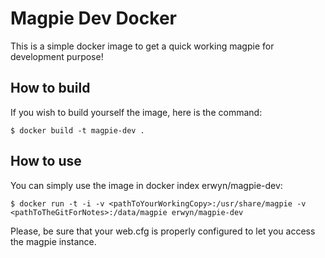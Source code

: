 Magpie Dev Docker
==================

This is a simple docker image to get a quick working magpie for development purpose!

How to build
-------------

If you wish to build yourself the image, here is the command:

    $ docker build -t magpie-dev .
  
How to use
-----------

You can simply use the image in docker index erwyn/magpie-dev:

    $ docker run -t -i -v <pathToYourWorkingCopy>:/usr/share/magpie -v <pathToTheGitForNotes>:/data/magpie erwyn/magpie-dev

Please, be sure that your web.cfg is properly configured to let you access the magpie instance.
